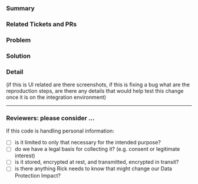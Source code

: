 ### Summary

### Related Tickets and PRs


### Problem

### Solution

### Detail
(if this is UI related are there screenshots, if this is fixing a bug what are the reproduction steps, are there any details that would help test this change once it is on the integration environment)


----
### Reviewers: please consider ...

If this code is handling personal information:

- [ ] is it limited to only that necessary for the intended purpose?
- [ ] do we have a legal basis for collecting it? (e.g. consent or legitimate interest)
- [ ] is it stored, encrypted at rest, and transmitted, encrypted in transit?
- [ ] is there anything Rick needs to know that might change our Data Protection Impact?
